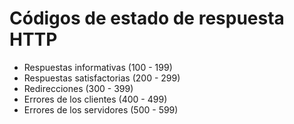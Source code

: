 <h1>Códigos de estado de respuesta HTTP</h1>

<ul>
<li>Respuestas informativas (100 - 199)</li>
<li>Respuestas satisfactorias (200 - 299)</li>
<li>Redirecciones (300 - 399)</li>
<li>Errores de los clientes (400 - 499)</li>
<li>Errores de los servidores (500 - 599)</li>
</ul>